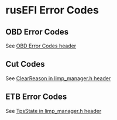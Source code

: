 # rusEFI Error Codes

## OBD Error Codes

See [OBD Error Codes header](https://github.com/rusefi/rusefi/blob/master/firmware/controllers/algo/obd_error_codes.h)

## Cut Codes

See [ClearReason in limp_manager.h header](https://github.com/rusefi/rusefi/blob/master/firmware/controllers/limp_manager.h#L8)

## ETB Error Codes

See [TpsState in limp_manager.h header](https://github.com/rusefi/rusefi/blob/master/firmware/controllers/limp_manager.h#L30)
